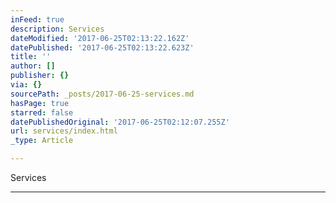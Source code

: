 ```yaml
---
inFeed: true
description: Services
dateModified: '2017-06-25T02:13:22.162Z'
datePublished: '2017-06-25T02:13:22.623Z'
title: ''
author: []
publisher: {}
via: {}
sourcePath: _posts/2017-06-25-services.md
hasPage: true
starred: false
datePublishedOriginal: '2017-06-25T02:12:07.255Z'
url: services/index.html
_type: Article

---
```

Services

---